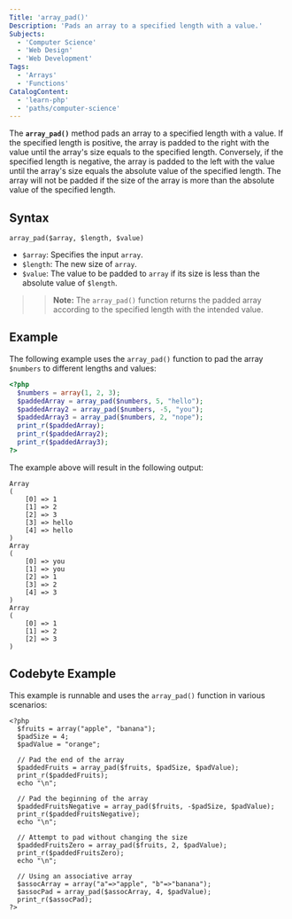 ```yaml
---
Title: 'array_pad()'
Description: 'Pads an array to a specified length with a value.'
Subjects:
  - 'Computer Science'
  - 'Web Design'
  - 'Web Development'
Tags:
  - 'Arrays'
  - 'Functions'
CatalogContent:
  - 'learn-php'
  - 'paths/computer-science'
---
```


The **`array_pad()`** method pads an array to a specified length with a value. If the specified length is positive, the array is padded to the right with the value until the array's size equals to the specified length. Conversely, if the specified length is negative, the array is padded to the left with the value until the array's size equals the absolute value of the specified length. The array will not be padded if the size of the array is more than the absolute value of the specified length.

## Syntax

```pseudo
array_pad($array, $length, $value)
```

- `$array`: Specifies the input `array`.
- `$length`: The new size of `array`.
- `$value`: The value to be padded to `array` if its size is less than the absolute value of `$length`.

>> **Note:** The `array_pad()` function returns the padded array according to the specified length with the intended value.

## Example

The following example uses the `array_pad()` function to pad the array `$numbers` to different lengths and values:

```php
<?php
  $numbers = array(1, 2, 3);
  $paddedArray = array_pad($numbers, 5, "hello");
  $paddedArray2 = array_pad($numbers, -5, "you");
  $paddedArray3 = array_pad($numbers, 2, "nope");
  print_r($paddedArray);
  print_r($paddedArray2);
  print_r($paddedArray3);
?>
```

The example above will result in the following output:

```shell
Array
(
    [0] => 1
    [1] => 2
    [2] => 3
    [3] => hello
    [4] => hello
)
Array
(
    [0] => you
    [1] => you
    [2] => 1
    [3] => 2
    [4] => 3
)
Array
(
    [0] => 1
    [1] => 2
    [2] => 3
)
```

## Codebyte Example

This example is runnable and uses the `array_pad()` function in various scenarios:

```codebyte/php
<?php
  $fruits = array("apple", "banana");
  $padSize = 4;
  $padValue = "orange";

  // Pad the end of the array
  $paddedFruits = array_pad($fruits, $padSize, $padValue);
  print_r($paddedFruits);
  echo "\n";

  // Pad the beginning of the array
  $paddedFruitsNegative = array_pad($fruits, -$padSize, $padValue);
  print_r($paddedFruitsNegative);
  echo "\n";

  // Attempt to pad without changing the size
  $paddedFruitsZero = array_pad($fruits, 2, $padValue);
  print_r($paddedFruitsZero);
  echo "\n";

  // Using an associative array
  $assocArray = array("a"=>"apple", "b"=>"banana");
  $assocPad = array_pad($assocArray, 4, $padValue);
  print_r($assocPad);
?>
```
